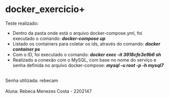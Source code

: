# docker_exercicio+
Teste realizado:
 - Dentro da pasta onde está o arquivo docker-compose.yml, foi executado o comando: <b><i>docker-compose up</i></b><br>
 - Listado os containers para coletar os ids, através do comando: <b><i>docker container ps</i></b><br>
 - Com o ID, foi executado o comando: <b><i>docker exec -it 3918cfe3e9b6 sh</i></b><br>
 - Realizado a conexão com o MySQL, com base no nome do serviço e senha definida no arquivo docker-compose: <b><i>mysql -u root -p -h mysql7 <br></i></b>
<br>
Senha utilizada: rebecam
<br><br>
Aluna: Rebeca Menezes Costa - 2202147
